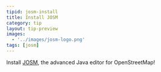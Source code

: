 ```yaml
---
tipid: josm-install
title: Install JOSM
category: tip
layout: tip-preview
images:
  - '../images/josm-logo.png'
tags: [josm]
---
```


Install [JOSM](https://josm.openstreetmap.de/), the advanced Java editor for OpenStreetMap!
